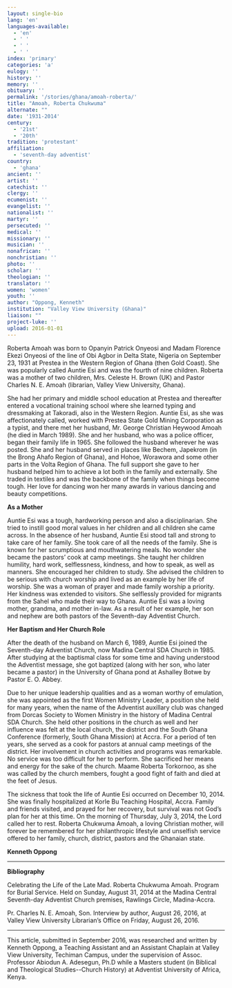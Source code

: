 ```yaml
---
layout: single-bio
lang: 'en'
languages-available:
  - 'en'
  - ' '
  - ' '
  - ' '
index: 'primary'
categories: 'a'
eulogy: ''
history: ''
memory: ''
obituary: ''
permalink: '/stories/ghana/amoah-roberta/'
title: "Amoah, Roberta Chukwuma"
alternate: ""
date: '1931-2014'
century:
  - '21st'
  - '20th'
tradition: 'protestant'
affiliation:
  - 'seventh-day adventist'
country:
  - 'ghana'
ancient: ''
artist: ''
catechist: ''
clergy: ''
ecumenist: ''
evangelist: ''
nationalist: ''
martyr: ''
persecuted: ''
medical: ''
missionary: ''
musician: ''
nonafrican: ''
nonchristian: ''
photo: ''
scholar: ''
theologian: ''
translator: ''
women: 'women'
youth: ''
author: "Oppong, Kenneth"
institution: "Valley View University (Ghana)"
liaison: ""
project-luke: ''
upload: 2016-01-01
---
```




Roberta Amoah was born to Opanyin Patrick Onyeosi and Madam Florence Ekezi Onyeosi of the line of Obi Agbor in Delta State, Nigeria on September 23, 1931 at Prestea in the Western Region of Ghana (then Gold Coast). She was popularly called Auntie Esi and was the fourth of nine children. Roberta was a mother of two children, Mrs. Celeste H. Brown (UK) and Pastor Charles N. E. Amoah (librarian, Valley View University, Ghana).

She had her primary and middle school education at Prestea and thereafter entered a vocational training school where she learned typing and dressmaking at Takoradi, also in the Western Region. Auntie Esi, as she was affectionately called, worked with Prestea State Gold Mining Corporation as a typist, and there met her husband, Mr. George Christian Heywood Amoah (he died in March 1989). She and her husband, who was a police officer, began their family life in 1965. She followed the husband wherever he was posted. She and her husband served in places like Bechem, Japekrom (in the Brong Ahafo Region of Ghana), and Hohoe, Worawora and some other parts in the Volta Region of Ghana. The full support she gave to her husband helped him to achieve a lot both in the family and externally. She traded in textiles and was the backbone of the family when things become tough. Her love for dancing won her many awards in various dancing and beauty competitions.

**As a Mother**

Auntie Esi was a tough, hardworking person and also a disciplinarian. She tried to instill good moral values in her children and all children she came across. In the absence of her husband, Auntie Esi stood tall and strong to take care of her family. She took care of all the needs of the family. She is known for her scrumptious and mouthwatering meals. No wonder she became the pastors’ cook at camp meetings. She taught her children humility, hard work, selflessness, kindness, and how to speak, as well as manners. She encouraged her children to study. She advised the children to be serious with church worship and lived as an example by her life of worship. She was a woman of prayer and made family worship a priority. Her kindness was extended to visitors. She selflessly provided for migrants from the Sahel who made their way to Ghana. Auntie Esi was a loving mother, grandma, and mother in-law. As a result of her example, her son and nephew are both pastors of the Seventh-day Adventist Church.

**Her Baptism and Her Church Role**

After the death of the husband  on March 6, 1989, Auntie Esi joined the Seventh-day Adventist Church, now Madina Central SDA Church in 1985. After studying at the baptismal class for some time and having understood the Adventist message, she got baptized (along with her son, who later became a pastor) in the University of Ghana pond at Ashalley Botwe by Pastor E. O. Abbey.

Due to her unique leadership qualities and as a woman worthy of emulation, she was appointed as the first Women Ministry Leader, a position she held for many years, when the name of the Adventist auxillary club was changed from Dorcas Society to Women Ministry in the history of Madina Central SDA Church. She held other positions in the church as well and her influence was felt at the local church, the district and the South Ghana Conference (formerly, South Ghana Mission) at Accra. For a period of ten years, she served as a cook for pastors at annual camp meetings of the district. Her involvement in church activities and programs was remarkable. No service was too difficult for her to perform. She sacrificed her means and energy for the sake of the church. Maame Roberta Torkornoo, as she was called by the church members, fought a good fight of faith and died at the feet of Jesus.

The sickness that took the life of Auntie Esi occurred on December 10, 2014. She was finally hospitalized at Korle Bu Teaching Hospital, Accra. Family and friends visited, and prayed for her recovery, but survival was not God’s plan for her at this time. On the morning of Thursday, July 3, 2014, the Lord called her to rest. Roberta Chukwuma Amoah, a loving Christian mother, will forever be remembered for her philanthropic lifestyle and unselfish service offered to her family, church, district, pastors and the Ghanaian state.

**Kenneth Oppong**

---

**Bibliography**

Celebrating the Life of the Late Mad. Roberta Chukwuma Amoah. Program for Burial Service. Held on Sunday, August 31, 2014 at the Madina Central Seventh-day Adventist Church premises, Rawlings Circle, Madina-Accra.

Pr. Charles N. E. Amoah, Son. Interview by author, August 26, 2016, at Valley View University Librarian’s Office on Friday, August 26, 2016.

---

This article, submitted in September 2016, was researched and written by Kenneth Oppong, a Teaching Assistant and an Assistant Chaplain at Valley View University, Techiman Campus, under the supervision of Assoc. Professor Abiodun A. Adesegun, Ph.D while a Masters student (in Biblical and Theological Studies--Church History) at Adventist University of Africa, Kenya.
